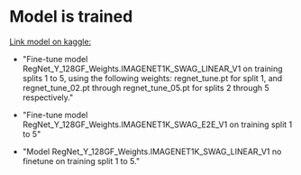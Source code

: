 # Model is trained

[Link model on kaggle:](https://www.kaggle.com/datasets/lamtruong1594/regnet-tune/)

- "Fine-tune model RegNet_Y_128GF_Weights.IMAGENET1K_SWAG_LINEAR_V1 on training splits 1 to 5, using the following weights: regnet_tune.pt for split 1, and regnet_tune_02.pt through regnet_tune_05.pt for splits 2 through 5 respectively."

- "Fine-tune model RegNet_Y_128GF_Weights.IMAGENET1K_SWAG_E2E_V1 on training split 1 to 5"

- "Model RegNet_Y_128GF_Weights.IMAGENET1K_SWAG_LINEAR_V1 no finetune on training split 1 to 5."

